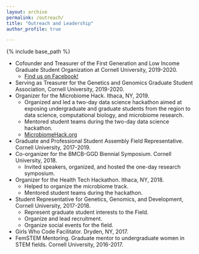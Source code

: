 ```yaml
---
layout: archive
permalink: /outreach/
title: "Outreach and Leadership"
author_profile: true

---
```

{% include base_path %}

* Cofounder and Treasurer of the First Generation and Low Income Graduate Student Organization at Cornell University, 2019-2020.
    - [Find us on Facebook!](https://www.facebook.com/pg/CornellFiGLI/about/)
* Serving as Treasurer for the Genetics and Genomics Graduate Student Association, Cornell University, 2019-2020.
* Organizer for the Microbiome Hack. Ithaca, NY, 2019.
    - Organized and led a two-day data science hackathon aimed at exposing undergraduate and graduate students from the region to data science, computational biology, and microbiome research. 
    - Mentored student teams during the two-day data science hackathon.
    - [MicrobiomeHack.org](http://www.microbiomehack.org)
* Graduate and Professional Student Assembly Field Representative. Cornell University, 2017-2019.
* Co-organizer for the BMCB-GGD Biennial Symposium. Cornell University, 2018.
    - Invited speakers, organized, and hosted the one-day research symposium.
* Organizer for the Health Tech Hackathon. Ithaca, NY, 2018.
    - Helped to organize the microbiome track.
    - Mentored student teams during the hackathon.
* Student Representative for Genetics, Genomics, and Development, Cornell University, 2017-2018.
    - Represent graduate student interests to the Field.
    - Organize and lead recruitment.
    - Organize social events for the field.
* Girls Who Code Facilitator. Dryden, NY, 2017.
* FemSTEM Mentoring. Graduate mentor to undergraduate women in STEM fields. Cornell University, 2016-2017.
